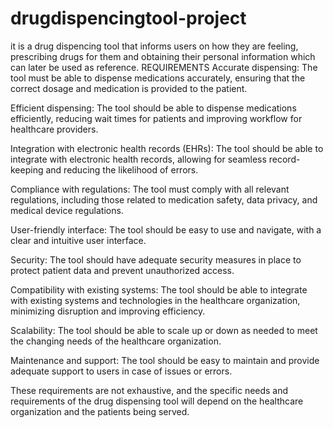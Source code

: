 # drugdispencingtool-project
it is a drug dispencing tool that informs users on how they are feeling, prescribing drugs for them and obtaining their personal information which can later be used as reference.
REQUIREMENTS
Accurate dispensing: The tool must be able to dispense medications accurately, ensuring that the correct dosage and medication is provided to the patient.

Efficient dispensing: The tool should be able to dispense medications efficiently, reducing wait times for patients and improving workflow for healthcare providers.

Integration with electronic health records (EHRs): The tool should be able to integrate with electronic health records, allowing for seamless record-keeping and reducing the likelihood of errors.

Compliance with regulations: The tool must comply with all relevant regulations, including those related to medication safety, data privacy, and medical device regulations.

User-friendly interface: The tool should be easy to use and navigate, with a clear and intuitive user interface.

Security: The tool should have adequate security measures in place to protect patient data and prevent unauthorized access.

Compatibility with existing systems: The tool should be able to integrate with existing systems and technologies in the healthcare organization, minimizing disruption and improving efficiency.

Scalability: The tool should be able to scale up or down as needed to meet the changing needs of the healthcare organization.

Maintenance and support: The tool should be easy to maintain and provide adequate support to users in case of issues or errors.

These requirements are not exhaustive, and the specific needs and requirements of the drug dispensing tool will depend on the healthcare organization and the patients being served.
